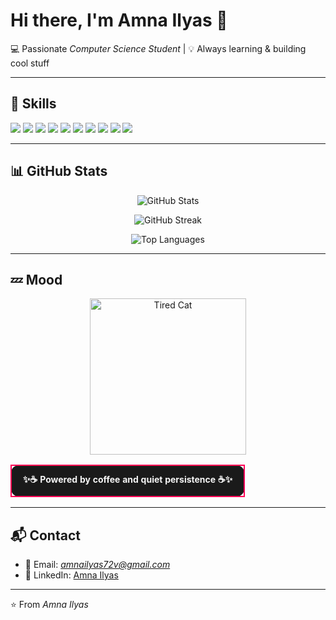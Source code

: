 # Hi there, I'm Amna Ilyas 👋  
💻 Passionate *Computer Science Student* | 💡 Always learning & building cool stuff  

---

## 🚀 Skills  

<p align="left">  
  <img src="https://img.shields.io/badge/C++-00599C?style=for-the-badge&logo=cplusplus&logoColor=white" />  
  <img src="https://img.shields.io/badge/HTML5-E34F26?style=for-the-badge&logo=html5&logoColor=white" />  
  <img src="https://img.shields.io/badge/CSS3-1572B6?style=for-the-badge&logo=css3&logoColor=white" />  
  <img src="https://img.shields.io/badge/JavaScript-F7DF1E?style=for-the-badge&logo=javascript&logoColor=black" />  
  <img src="https://img.shields.io/badge/Python-14354C?style=for-the-badge&logo=python&logoColor=yellow" />  
  <img src="https://img.shields.io/badge/Django-003A2B?style=for-the-badge&logo=django&logoColor=green" />  
  <img src="https://img.shields.io/badge/Bootstrap-7952B3?style=for-the-badge&logo=bootstrap&logoColor=white" />  
  <img src="https://img.shields.io/badge/React-20232A?style=for-the-badge&logo=react&logoColor=61DAFB" />  
  <img src="https://img.shields.io/badge/Git-F05032?style=for-the-badge&logo=git&logoColor=white" />  
  <img src="https://img.shields.io/badge/GitHub-181717?style=for-the-badge&logo=github&logoColor=white" /> 
</p>  

---

## 📊 GitHub Stats  

<p align="center">  
  <img src="https://github-readme-stats.vercel.app/api?username=Amna-Ilyas-pxl&show_icons=true&theme=radical" alt="GitHub Stats" />  
</p>  

<p align="center">
  <img src="https://streak-stats.demolab.com?user=Amna-Ilyas-pxl&theme=radical" alt="GitHub Streak"/>
</p> 

<p align="center">  
  <img src="https://github-readme-stats.vercel.app/api/top-langs/?username=Amna-Ilyas-pxl&layout=compact&theme=radical" alt="Top Languages" />  
</p>  

---

## 💤 Mood  

<p align="center">  
  <img src="https://media.giphy.com/media/v6aOjy0Qo1fIA/giphy.gif" alt="Tired Cat" width="250"/>  
</p>  

<div align="center">  
  <table>  
    <tr>  
      <td align="center" style="background-color:#1a1a1a; border: 2px solid #ff0055; border-radius: 12px; padding: 12px 18px; color:#f5f5f5; font-size:14px; font-weight:bold;">  
        ✨☕ Powered by coffee and quiet persistence ☕✨  
      </td>  
    </tr>  
  </table>  
</div>




---

## 📬 Contact  

- 📧 Email: *amnailyas72v@gmail.com*  
- 💼 LinkedIn: [Amna Ilyas](https://www.linkedin.com/in/amna-ilyas-52b903290/)  

---

⭐ From *Amna Ilyas*
